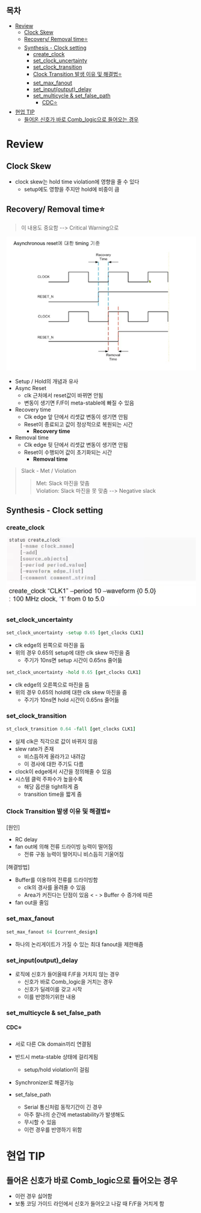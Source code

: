 ## 목차
- [Review](#review)
  - [Clock Skew](#clock-skew)
  - [Recovery/ Removal time⭐](#recovery-removal-time)
  - [Synthesis - Clock setting](#synthesis---clock-setting)
    - [create\_clock](#create_clock)
    - [set\_clock\_uncertainty](#set_clock_uncertainty)
    - [set\_clock\_transition](#set_clock_transition)
    - [Clock Transition 발생 이유 및 해결법⭐](#clock-transition-발생-이유-및-해결법)
    - [set\_max\_fanout](#set_max_fanout)
    - [set\_input(output)\_delay](#set_inputoutput_delay)
    - [set\_multicycle \& set\_false\_path](#set_multicycle--set_false_path)
      - [CDC⭐](#cdc)
- [현업 TIP](#현업-tip)
  - [들어온 신호가 바로 Comb\_logic으로 들어오는 경우](#들어온-신호가-바로-comb_logic으로-들어오는-경우)


# Review

## Clock Skew

- clock skew는 hold time violation에 영향을 줄 수 있다
  - setup에도 영향을 주지만 hold에 비중이 큼

## Recovery/ Removal time⭐
> 이 내용도 중요함 --> Critical Warning으로

<img src="./img_250715/스크린샷 2025-07-15 092222.png"><br>

- Setup / Hold의 개념과 유사
- Async Reset
  - clk 근처에서 reset값이 바뀌면 안됨
  - 변동이 생기면 F/F이 meta-stable에 빠질 수 있음
- Recovery time
  - Clk edge 앞 단에서 리셋값 변동이 생기면 안됨
  - Reset이 종료되고 값이 정상적으로 복원되는 시간
    - **Recovery time**
- Removal time
  - Clk edge 뒷 단에서 리셋값 변동이 생기면 안됨
  - Reset이 수행되어 값이 초기화되는 시간
    - **Removal time**

> Slack - Met / Violation
> > Met: Slack 마진을 맞춤<br>
> > Violation: Slack 마진을 못 맞춤 --> Negative slack

## Synthesis - Clock setting

### create_clock

<img src="./img_250715/스크린샷 2025-07-15 093508.png"><br>

### set_clock_uncertainty

```tcl
set_clock_uncertainty -setup 0.65 [get_clocks CLK1]
```
- clk edge의 왼쪽으로 마진을 둠
- 위의 경우 0.65의 setup에 대한 clk skew 마진을 줌
  - 주기가 10ns면 setup 시간이 0.65ns 줄어듦

```tcl
set_clock_uncertainty -hold 0.65 [get_clocks CLK1]
```
- clk edge의 오른쪽으로 마진을 둠
- 위의 경우 0.65의 hold에 대한 clk skew 마진을 줌
  - 주기가 10ns면 hold 시간이 0.65ns 줄어듦

### set_clock_transition

```tcl
st_clock_transition 0.64 -fall [get_clocks CLK1]
```

- 실제 clk은 직각으로 값이 바뀌지 않음
- slew rate가 존재
  - 비스듬하게 올라가고 내려감
  - 이 경사에 대한 주기도 다름
- clock이 edge에서 시간을 정의해줄 수 있음
- 시스템 클럭 주파수가 높을수록
  - 해당 옵션을 tight하게 줌
  - transition time을 짧게 줌

### Clock Transition 발생 이유 및 해결법⭐

[원인]
- RC delay
- fan out에 의해 전류 드라이빙 능력이 떨어짐
  - 전류 구동 능력이 떨어지니 비스듬히 기울어짐

[해결방법]
- Buffer를 이용하여 전류를 드라이빙함
  - clk의 경사를 올려줄 수 있음
  - Area가 커진다는 단점이 있음 < - > Buffer 수 증가에 따른
- fan out을 줄임

### set_max_fanout

```tcl
set_max_fanout 64 [current_design]
```
- 하나의 논리게이트가 가질 수 있는 최대 fanout을 제한해줌

### set_input(output)_delay

- 로직에 신호가 들어올때 F/F을 거치지 않는 경우
  - 신호가 바로 Comb_logic을 거치는 경우
  - 신호가 딜레이를 갖고 시작
  - 이를 반영하기위한 내용

### set_multicycle & set_false_path

#### CDC⭐
- 서로 다른 Clk domain끼리 연결됨
- 반드시 meta-stable 상태에 걸리게됨
  - setup/hold violation이 걸림
- Synchronizer로 해결가능

- set_false_path
  - Serial 통신처럼 동작기간이 긴 경우
  - 아주 찰나의 순간에 metastability가 발생해도
  - 무시할 수 있음
  - 이런 경우를 반영하기 위함

# 현업 TIP

## 들어온 신호가 바로 Comb_logic으로 들어오는 경우

- 이런 경우 싫어함
- 보통 코딩 가이드 라인에서 신호가 들어오고 나갈 때 F/F을 거치게 함